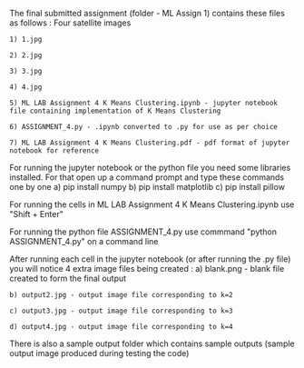 The final submitted assignment (folder - ML Assign 1) contains these files as follows : 
    Four satellite images

    1) 1.jpg 

    2) 2.jpg 

    3) 3.jpg 

    4) 4.jpg 

    5) ML LAB Assignment 4 K Means Clustering.ipynb - jupyter notebook file containing implementation of K Means Clustering
    
    6) ASSIGNMENT_4.py - .ipynb converted to .py for use as per choice
    
    7) ML LAB Assignment 4 K Means Clustering.pdf - pdf format of jupyter notebook for reference

For running the jupyter notebook or the python file you need some libraries installed. For that open up a command prompt
and type these commands one by one
    a) pip install numpy
    b) pip install matplotlib
    c) pip install pillow

For running the cells in ML LAB Assignment 4 K Means Clustering.ipynb use "Shift + Enter"

For running the python file ASSIGNMENT_4.py use commmand "python ASSIGNMENT_4.py" on a command line

After running each cell in the jupyter notebook (or after running the .py file) you will notice 4 extra image files being created :
    a) blank.png - blank file created to form the final output
    
    b) output2.jpg - output image file corresponding to k=2
    
    c) output3.jpg - output image file corresponding to k=3
    
    d) output4.jpg - output image file corresponding to k=4

There is also a sample output folder which contains sample outputs (sample output image produced during testing the code)